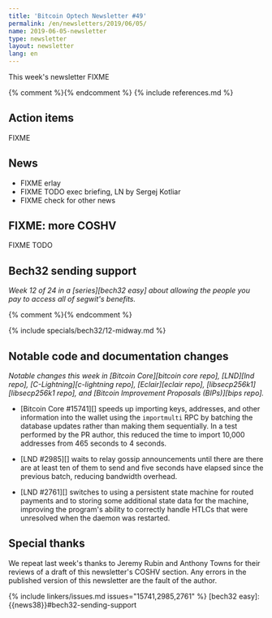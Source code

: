 ```yaml
---
title: 'Bitcoin Optech Newsletter #49'
permalink: /en/newsletters/2019/06/05/
name: 2019-06-05-newsletter
type: newsletter
layout: newsletter
lang: en
---
```

This week's newsletter FIXME

{% comment %}<!-- include references.md below the fold but above any Jekyll/Liquid variables-->{% endcomment %}
{% include references.md %}

## Action items

FIXME

## News

- FIXME erlay
- FIXME TODO exec briefing, LN by Sergej Kotliar
- FIXME check for other news

## FIXME: more COSHV

FIXME TODO

## Bech32 sending support

*Week 12 of 24 in a [series][bech32 easy] about allowing the people
you pay to access all of segwit's benefits.*

{% comment %}<!-- weekly reminder for harding: check Bech32 Adoption
wiki page for changes -->{% endcomment %}

{% include specials/bech32/12-midway.md %}

## Notable code and documentation changes

*Notable changes this week in [Bitcoin Core][bitcoin core repo],
[LND][lnd repo], [C-Lightning][c-lightning repo], [Eclair][eclair repo],
[libsecp256k1][libsecp256k1 repo], and [Bitcoin Improvement Proposals
(BIPs)][bips repo].*

- [Bitcoin Core #15741][] speeds up importing keys, addresses, and other
  information into the wallet using the `importmulti` RPC by batching the
  database updates rather than making them sequentially.  In a test performed by
  the PR author, this reduced the time to import 10,000 addresses from 465
  seconds to 4 seconds.

- [LND #2985][] waits to relay gossip announcements until there are there are
  at least ten of them to send and five seconds have elapsed since the previous
  batch, reducing bandwidth overhead.

- [LND #2761][] switches to using a persistent state machine for routed
  payments and to storing some additional state data for the machine, improving
  the program's ability to correctly handle HTLCs that were unresolved when the
  daemon was restarted.

## Special thanks

We repeat last week's thanks to Jeremy Rubin and Anthony Towns for their
reviews of a draft of this newsletter's COSHV section.  Any errors in the
published version of this newsletter are the fault of the author.

{% include linkers/issues.md issues="15741,2985,2761" %}
[bech32 easy]: {{news38}}#bech32-sending-support
